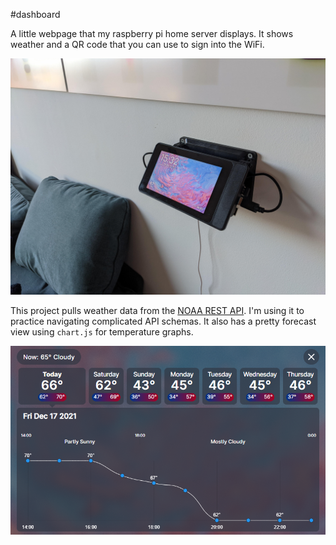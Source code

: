 #dashboard

A little webpage that my raspberry pi home server displays. It shows weather and a QR code that you can use to sign into the WiFi.

![pi in the wild](https://raw.githubusercontent.com/skgough/dashboard/main/assets/readme/env.webp)

This project pulls weather data from the [NOAA REST API](https://weather-gov.github.io/api/general-faqs). I'm using it to practice navigating complicated API schemas. It also has a pretty forecast view using `chart.js` for temperature graphs. 

![forecast view](https://raw.githubusercontent.com/skgough/dashboard/main/assets/readme/forecast.png)
